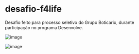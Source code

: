 # desafio-f4life
Desafio feito para processo seletivo do Grupo Boticario, durante participação no programa Desenvolve.

![image](https://user-images.githubusercontent.com/65312009/161844984-537e2e79-00f8-42f9-abfa-f87e946bbaae.png)

![image](https://user-images.githubusercontent.com/65312009/161845242-50159693-13e6-4921-b99d-30273cb37c0f.png)
